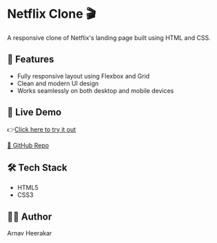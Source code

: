 
# Netflix Clone 🎬

A responsive clone of Netflix's landing page built using HTML and CSS.

## 🔧 Features

- Fully responsive layout using Flexbox and Grid
- Clean and modern UI design
- Works seamlessly on both desktop and mobile devices

## 🚀 Live Demo

👉[Click here to try it out](https://arnav-is-op.github.io/netflix-clone/)

[📁 GitHub Repo](https://github.com/arnav-is-op/netflix-clone)


## 🛠️ Tech Stack

- HTML5
- CSS3

## 👨‍💻 Author

Arnav Heerakar

